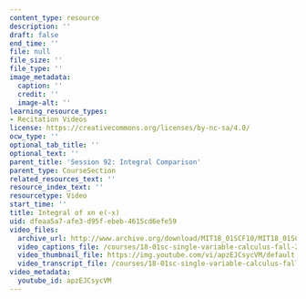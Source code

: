```yaml
---
content_type: resource
description: ''
draft: false
end_time: ''
file: null
file_size: ''
file_type: ''
image_metadata:
  caption: ''
  credit: ''
  image-alt: ''
learning_resource_types:
- Recitation Videos
license: https://creativecommons.org/licenses/by-nc-sa/4.0/
ocw_type: ''
optional_tab_title: ''
optional_text: ''
parent_title: 'Session 92: Integral Comparison'
parent_type: CourseSection
related_resources_text: ''
resource_index_text: ''
resourcetype: Video
start_time: ''
title: Integral of xn e(-x)
uid: dfeaa5a7-afe3-d95f-ebeb-4615cd6efe59
video_files:
  archive_url: http://www.archive.org/download/MIT18_01SCF10/MIT18_01SCF10Rec_71_300k.mp4
  video_captions_file: /courses/18-01sc-single-variable-calculus-fall-2010/433ec3ebacb255c99ff5db9fad0ce394_apzEJCsycVM.vtt
  video_thumbnail_file: https://img.youtube.com/vi/apzEJCsycVM/default.jpg
  video_transcript_file: /courses/18-01sc-single-variable-calculus-fall-2010/f6a35623055206bd54a8c6d3f830cd5a_apzEJCsycVM.pdf
video_metadata:
  youtube_id: apzEJCsycVM
---
```

